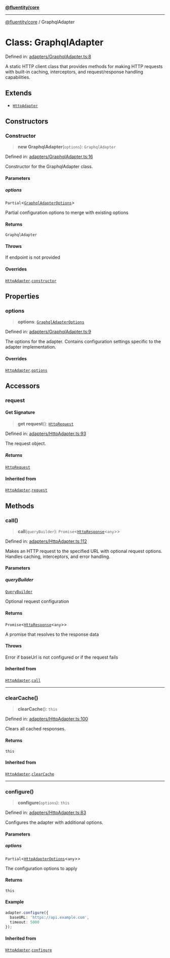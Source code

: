 [**@fluentity/core**](../README.md)

***

[@fluentity/core](../globals.md) / GraphqlAdapter

# Class: GraphqlAdapter

Defined in: [adapters/GraphqlAdapter.ts:8](https://github.com/cedricpierre/fluentity-core/blob/ff4e4131c1b559350a048decc81f340aa7866d50/src/adapters/GraphqlAdapter.ts#L8)

A static HTTP client class that provides methods for making HTTP requests with built-in caching,
interceptors, and request/response handling capabilities.

## Extends

- [`HttpAdapter`](HttpAdapter.md)

## Constructors

### Constructor

> **new GraphqlAdapter**(`options`): `GraphqlAdapter`

Defined in: [adapters/GraphqlAdapter.ts:16](https://github.com/cedricpierre/fluentity-core/blob/ff4e4131c1b559350a048decc81f340aa7866d50/src/adapters/GraphqlAdapter.ts#L16)

Constructor for the GraphqlAdapter class.

#### Parameters

##### options

`Partial`\<[`GraphqlAdapterOptions`](../type-aliases/GraphqlAdapterOptions.md)\>

Partial configuration options to merge with existing options

#### Returns

`GraphqlAdapter`

#### Throws

If endpoint is not provided

#### Overrides

[`HttpAdapter`](HttpAdapter.md).[`constructor`](HttpAdapter.md#constructor)

## Properties

### options

> **options**: [`GraphqlAdapterOptions`](../type-aliases/GraphqlAdapterOptions.md)

Defined in: [adapters/GraphqlAdapter.ts:9](https://github.com/cedricpierre/fluentity-core/blob/ff4e4131c1b559350a048decc81f340aa7866d50/src/adapters/GraphqlAdapter.ts#L9)

The options for the adapter.
Contains configuration settings specific to the adapter implementation.

#### Overrides

[`HttpAdapter`](HttpAdapter.md).[`options`](HttpAdapter.md#options)

## Accessors

### request

#### Get Signature

> **get** **request**(): [`HttpRequest`](HttpRequest.md)

Defined in: [adapters/HttpAdapter.ts:93](https://github.com/cedricpierre/fluentity-core/blob/ff4e4131c1b559350a048decc81f340aa7866d50/src/adapters/HttpAdapter.ts#L93)

The request object.

##### Returns

[`HttpRequest`](HttpRequest.md)

#### Inherited from

[`HttpAdapter`](HttpAdapter.md).[`request`](HttpAdapter.md#request)

## Methods

### call()

> **call**(`queryBuilder`): `Promise`\<[`HttpResponse`](HttpResponse.md)\<`any`\>\>

Defined in: [adapters/HttpAdapter.ts:112](https://github.com/cedricpierre/fluentity-core/blob/ff4e4131c1b559350a048decc81f340aa7866d50/src/adapters/HttpAdapter.ts#L112)

Makes an HTTP request to the specified URL with optional request options.
Handles caching, interceptors, and error handling.

#### Parameters

##### queryBuilder

[`QueryBuilder`](QueryBuilder.md)

Optional request configuration

#### Returns

`Promise`\<[`HttpResponse`](HttpResponse.md)\<`any`\>\>

A promise that resolves to the response data

#### Throws

Error if baseUrl is not configured or if the request fails

#### Inherited from

[`HttpAdapter`](HttpAdapter.md).[`call`](HttpAdapter.md#call)

***

### clearCache()

> **clearCache**(): `this`

Defined in: [adapters/HttpAdapter.ts:100](https://github.com/cedricpierre/fluentity-core/blob/ff4e4131c1b559350a048decc81f340aa7866d50/src/adapters/HttpAdapter.ts#L100)

Clears all cached responses.

#### Returns

`this`

#### Inherited from

[`HttpAdapter`](HttpAdapter.md).[`clearCache`](HttpAdapter.md#clearcache)

***

### configure()

> **configure**(`options`): `this`

Defined in: [adapters/HttpAdapter.ts:83](https://github.com/cedricpierre/fluentity-core/blob/ff4e4131c1b559350a048decc81f340aa7866d50/src/adapters/HttpAdapter.ts#L83)

Configures the adapter with additional options.

#### Parameters

##### options

`Partial`\<[`HttpAdapterOptions`](../interfaces/HttpAdapterOptions.md)\<`any`\>\>

The configuration options to apply

#### Returns

`this`

#### Example

```typescript
adapter.configure({
  baseURL: 'https://api.example.com',
  timeout: 5000
});
```

#### Inherited from

[`HttpAdapter`](HttpAdapter.md).[`configure`](HttpAdapter.md#configure)
